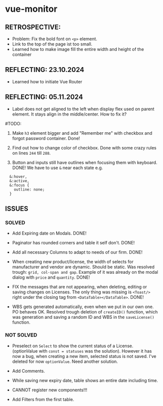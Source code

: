# vue-monitor

## RETROSPECTIVE:

- Problem: Fix the bold font on `<p>` element.
- Link to the top of the page ist too small.
- Learned how to make image fill the entire width and height of the container

## REFLECTING: 23.10.2024

- Learned how to initiate Vue Router

## REFLECTING: 05.11.2024

- Label does not get aligned to the left when display flex used on parent element. It stays align in the middle/center. How to fix it?

#TODO:

1.  Make `h3` element bigger and add "Remember me" with checkbox and forgot password container. Done!

2.  Find out how to change color of checkbox.
    Done with some crazy rules on lines `244` till `288`.

3.  Button and inputs still have outlines when focusing them with keyboard. DONE! We have to use `&` near each state e.g.

```
  &:hover,
  &:active,
  &:focus {
    outline: none;
  }
```

## ISSUES

### SOLVED

- Add Expiring date on Modals. DONE!

- Paginator has rounded corners and table it self don't. DONE!

- Add all necessary Columns to adapt to needs of our firm. DONE!

- When creating new product/license, the width of selects for manufacturer and vendor are dynamic. Should be static. Was resolved trough: `grid, col-span and gap`. Example of it was already on the modal dialog with `price` and `quantity`. DONE!

- FIX the messages that are not appearing, when deleting, editing or saving changes on Licenses. The only thing was missing is `<Toast/>` right under the closing tag from `<DataTable></DataTable>`. DONE!

- WBS gets generated automatically, even when we put in our own one. PO behaves OK. Resolved trough deletion of `createID()` function, which was generation and saving a random ID and WBS in the `saveLicense()` function.

### NOT SOLVED

- Preselect on `Select` to show the current status of a License. (optionValue with `const = statuses` was the solution). However it has now a bug, when creating a new item, selected status is not saved. I've deleted for now `optionValue`. Need another solution.

- Add Comments.

- While saving new expiry date, table shows an entire date including time.

- CANNOT register new components!!!

- Add Filters from the first table.
